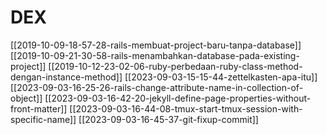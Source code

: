 # DEX

[[2019-10-09-18-57-28-rails-membuat-project-baru-tanpa-database]]
[[2019-10-09-21-30-58-rails-menambahkan-database-pada-existing-project]]
[[2019-10-12-23-02-06-ruby-perbedaan-ruby-class-method-dengan-instance-method]]
[[2023-09-03-15-15-44-zettelkasten-apa-itu]]
[[2023-09-03-16-25-26-rails-change-attribute-name-in-collection-of-object]]
[[2023-09-03-16-42-20-jekyll-define-page-properties-without-front-matter]]
[[2023-09-03-16-44-08-tmux-start-tmux-session-with-specific-name]]
[[2023-09-03-16-45-37-git-fixup-commit]]
